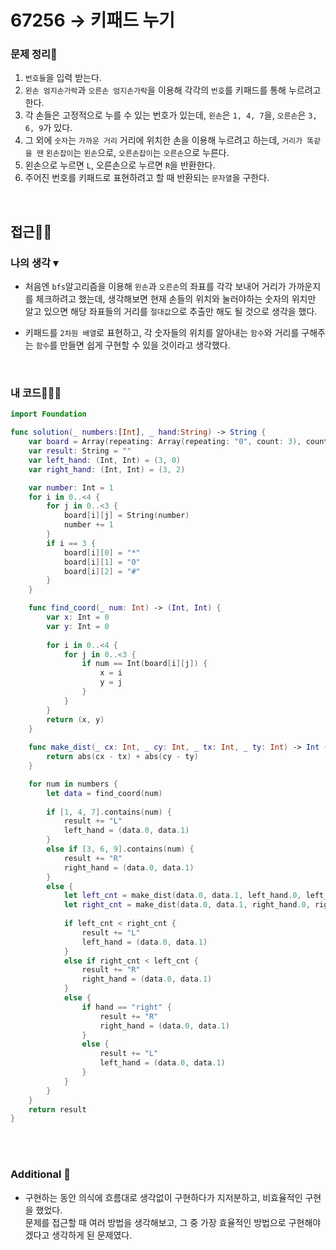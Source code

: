 # 67256 → 키패드 누기
### 문제 정리📝
1. `번호들`을 입력 받는다.
2. `왼손 엄지손가락`과 `오른손 엄지손가락`을 이용해 각각의 `번호`를 키패드를 통해 누르려고 한다.
3. 각 손들은 고정적으로 누를 수 있는 번호가 있는데, `왼손`은 `1, 4, 7`을, `오른손`은 `3, 6, 9`가 있다.
4. 그 외에 `숫자`는 `가까운 거리` 거리에 위치한 손을 이용해 누르려고 하는데, `거리가 똑같을 땐` `왼손잡이`는 `왼손`으로, `오른손잡이`는 `오른손`으로 누른다.
5. 왼손으로 누르면 `L`, 오른손으로 누르면 `R`을 반환한다.
6. 주어진 번호를 키패드로 표현하려고 할 때 반환되는 `문자열`을 구한다.

</br>

## 접근🚶🏻
### 나의 생각 ▾
- 처음엔 `bfs`알고리즘을 이용해 `왼손`과 `오른손`의 좌표를 각각 보내어 거리가 가까운지를 체크하려고 했는데, 생각해보면 현재 손들의 위치와 눌러야하는 숫자의 위치만 알고 있으면 해당 좌표들의 거리를 `절대값`으로 추출만 해도 될 것으로 생각을 했다.

- 키패드를 `2차원 배열`로 표현하고, 각 숫자들의 위치를 알아내는 `함수`와 거리를 구해주는 `함수`를 만들면 쉽게 구현할 수 있을 것이라고 생각했다.

</br>

### 내 코드👨🏻‍💻
```swift
import Foundation

func solution(_ numbers:[Int], _ hand:String) -> String {
    var board = Array(repeating: Array(repeating: "0", count: 3), count: 4)
    var result: String = ""
    var left_hand: (Int, Int) = (3, 0)
    var right_hand: (Int, Int) = (3, 2)

    var number: Int = 1
    for i in 0..<4 {
        for j in 0..<3 {
            board[i][j] = String(number)
            number += 1
        }
        if i == 3 {
            board[i][0] = "*"
            board[i][1] = "0"
            board[i][2] = "#"
        }
    }

    func find_coord(_ num: Int) -> (Int, Int) {
        var x: Int = 0
        var y: Int = 0
        
        for i in 0..<4 {
            for j in 0..<3 {
                if num == Int(board[i][j]) {
                    x = i
                    y = j
                }
            }
        }
        return (x, y)
    }
    
    func make_dist(_ cx: Int, _ cy: Int, _ tx: Int, _ ty: Int) -> Int {
        return abs(cx - tx) + abs(cy - ty)
    }

    for num in numbers {
        let data = find_coord(num)
        
        if [1, 4, 7].contains(num) {
            result += "L"
            left_hand = (data.0, data.1)
        }
        else if [3, 6, 9].contains(num) {
            result += "R"
            right_hand = (data.0, data.1)
        }
        else {
            let left_cnt = make_dist(data.0, data.1, left_hand.0, left_hand.1)
            let right_cnt = make_dist(data.0, data.1, right_hand.0, right_hand.1)
            
            if left_cnt < right_cnt {
                result += "L"
                left_hand = (data.0, data.1)
            }
            else if right_cnt < left_cnt {
                result += "R"
                right_hand = (data.0, data.1)
            }
            else {
                if hand == "right" {
                    result += "R"
                    right_hand = (data.0, data.1)
                }
                else {
                    result += "L"
                    left_hand = (data.0, data.1)
                }
            }
        }
    }
    return result
}
```

</br></br>

### Additional 📂
- 구현하는 동안 의식에 흐름대로 생각없이 구현하다가 지저분하고, 비효율적인 구현을 했었다.</br>
문제를 접근할 때 여러 방법을 생각해보고, 그 중 가장 효율적인 방법으로 구현해야겠다고 생각하게 된 문제였다.